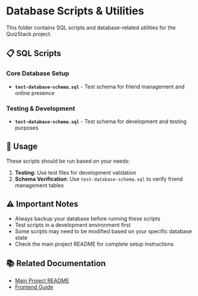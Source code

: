 # Database Scripts & Utilities

This folder contains SQL scripts and database-related utilities for the QuizStack project.

## 📋 SQL Scripts

### Core Database Setup
- **`test-database-schema.sql`** - Test schema for friend management and online presence

### Testing & Development
- **`test-database-schema.sql`** - Test schema for development and testing purposes

## 🚀 Usage

These scripts should be run based on your needs:

1. **Testing**: Use test files for development validation
2. **Schema Verification**: Use `test-database-schema.sql` to verify friend management tables

## ⚠️ Important Notes

- Always backup your database before running these scripts
- Test scripts in a development environment first
- Some scripts may need to be modified based on your specific database state
- Check the main project README for complete setup instructions

## 📚 Related Documentation

- [Main Project README](../README.md)
- [Frontend Guide](../docs/README_FRONTEND.md)
